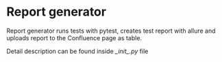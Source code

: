 # Report generator
Report generator runs tests with pytest, creates test report with allure and uploads report to the Confluence page as table.

Detail description can be found inside *\__init__.py* file

